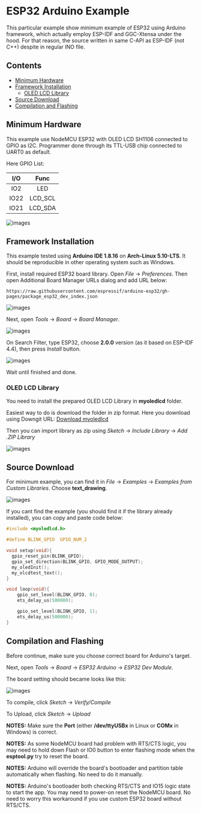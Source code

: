 # ESP32 Arduino Example

This particular example show minimum example of ESP32 using Arduino framework, which actually employ ESP-IDF and GGC-Xtensa under the hood.
For that reason, the source written in same C-API as ESP-IDF (not C++) despite in regular INO file.

## Contents
- [Minimum Hardware](#minimum-hardware)
- [Framework Installation](#framework-installation)
    + [OLED LCD Library](#oled-lcd-library)
- [Source Download](#source-download)
- [Compilation and Flashing](#compilation-and-flashing)

## Minimum Hardware

This example use NodeMCU ESP32 with OLED LCD SH1106 connected to GPIO as I2C.
Programmer done through its TTL-USB chip connected to UART0 as default.

Here GPIO List:

| I/O | Func |
|:---:|:----:|
| IO2 | LED |
|IO22 | LCD_SCL |
|IO21 | LCD_SDA |

![images](images/board.jpg?raw=true)

## Framework Installation

This example tested using **Arduino IDE 1.8.16** on **Arch-Linux 5.10-LTS**.
It should be reproducible in other operating system such as Windows.

First, install required ESP32 board library.
Open *File*  -> *Preferences*.
Then open Additional Board Manager URLs dialog and add URL below:

```
https://raw.githubusercontent.com/espressif/arduino-esp32/gh-pages/package_esp32_dev_index.json
```

![images](images/arduino_board.png?raw=true)

Next, open *Tools* -> *Board* -> *Board Manager*.

![images](images/board_manager.png?raw=true)

On Search Filter, type ESP32, choose **2.0.0** version (as it based on ESP-IDF 4.4), then press *Install* button.

![images](images/esp32_install.png?raw=true)

Wait until finished and done.

### OLED LCD Library

You need to install the prepared OLED LCD Library in **myoledlcd**  folder.

Easiest way to do is download the folder in zip format.
Here you download using Downgit URL: [Download myoledlcd](https://minhaskamal.github.io/DownGit/#/home?url=https://github.com/mekatronik-achmadi/example_collection/tree/master/embedded/esp32/blink_oled/arduino/myoledlcd)

Then you can import library as zip using *Sketch* -> *Include Library* -> *Add .ZIP Library*

![images](images/add_zip_lib.png?raw=true)

## Source Download

For minimum example, you can find it in *File* -> *Examples* -> *Examples from Custom Libraries*.
Choose **text_drawing**.

![images](images/example.png?raw=true)

If you cant find the example (you should find it if the library already installed), you can copy and paste code below:

```c
#include <myoledlcd.h>

#define BLINK_GPIO  GPIO_NUM_2

void setup(void){
  gpio_reset_pin(BLINK_GPIO);
  gpio_set_direction(BLINK_GPIO, GPIO_MODE_OUTPUT);
  my_oledInit();
  my_olcdtest_text();
}

void loop(void){
    gpio_set_level(BLINK_GPIO, 0);
    ets_delay_us(500000);

    gpio_set_level(BLINK_GPIO, 1);
    ets_delay_us(500000);
}
```

## Compilation and Flashing

Before continue, make sure you choose correct board for Arduino's target.

Next, open *Tools* -> *Board* -> *ESP32 Arduino* -> *ESP32 Dev Module*.

The board setting should became looks like this:

 ![images](images/esp32_board.png?raw=true)
 
 To compile, click *Sketch* -> *Verify/Compile*
 
 To Upload, click *Sketch* -> *Upload*
 
**NOTES:** Make sure the **Port** (either **/dev/ttyUSBx** in Linux or **COMx** in Windows) is correct.
 
 **NOTES:** As some NodeMCU board had problem with RTS/CTS logic, you may need to hold down Flash or IO0 button to enter flashing mode when the **esptool.py** try to reset the board.
 
**NOTES:**  Arduino will override the board's bootloader and partition table automatically when flashing. No need to do it manually.

**NOTES:** Arduino's bootloader both checking RTS/CTS and IO15 logic state to start the app. You may need to power-on reset the NodeMCU board. No need to worry this workaround if you use custom ESP32 board without RTS/CTS.